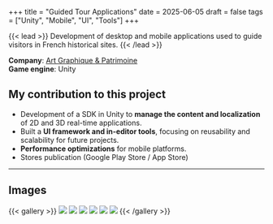 +++
title = "Guided Tour Applications"
date = 2025-06-05
draft = false
tags = ["Unity", "Mobile", "UI", "Tools"]
+++

{{< lead >}}
Development of desktop and mobile applications used to guide visitors in French historical sites.
{{< /lead >}}

**Company**: [Art Graphique & Patrimoine](https://artgp.fr)  
**Game engine**: Unity  

## My contribution to this project

- Development of a SDK in Unity to **manage the content and localization** of 2D and 3D real-time applications.
- Built a **UI framework and in-editor tools**, focusing on reusability and scalability for future projects.
- **Performance optimizations** for mobile platforms.
- Stores publication (Google Play Store / App Store)

---

## Images

{{< gallery >}}
  <img src="images/artgp_apps/artgp_apps_1.jpg" class="grid-w50 md:grid-w33 xl:grid-w25" />
  <img src="images/artgp_apps/artgp_apps_2.jpg" class="grid-w50 md:grid-w33 xl:grid-w25" />
  <img src="images/artgp_apps/artgp_apps_3.jpg" class="grid-w50 md:grid-w33 xl:grid-w25" />
  <img src="images/artgp_apps/artgp_apps_4.jpg" class="grid-w50 md:grid-w33 xl:grid-w25" />
  <img src="images/artgp_apps/artgp_apps_5.jpg" class="grid-w50 md:grid-w33 xl:grid-w25" />
  <img src="images/artgp_apps/artgp_apps_6.jpg" class="grid-w50 md:grid-w33 xl:grid-w25" />
{{< /gallery >}}
